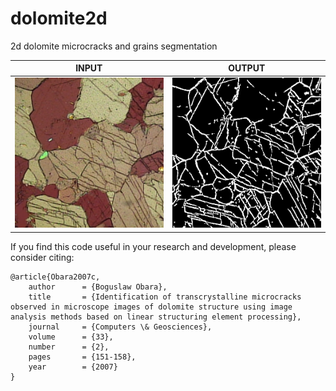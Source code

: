 # dolomite2d
2d dolomite microcracks and grains segmentation<br/>

| INPUT | OUTPUT |
| ------------- | ------------- |
| <img src="https://github.com/BoguslawObara/dolomite2d/blob/master/im/image1.png" width="250">  | <img src="https://github.com/BoguslawObara/dolomite2d/blob/master/im/image_c.png" width="250"> |

If you find this code useful in your research and development, please consider citing:

    @article{Obara2007c,
        author      = {Boguslaw Obara},
        title       = {Identification of transcrystalline microcracks observed in microscope images of dolomite structure using image analysis methods based on linear structuring element processing},
        journal     = {Computers \& Geosciences},
        volume      = {33},
        number      = {2},
        pages       = {151-158},
        year        = {2007}
    }
